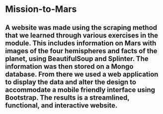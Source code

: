 # Mission-to-Mars

## A website was made using the scraping method that we learned through various exercises in the module. This includes information on Mars with images of the four hemispheres and facts of the planet, using BeautifulSoup and Splinter. The information was then stored on a Mongo database. From there we used a web application to display the data and alter the design to accommodate a mobile friendly interface using Bootstrap. The results is a streamlined, functional, and interactive website.  
